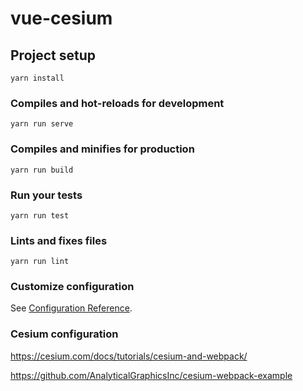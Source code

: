 # vue-cesium

## Project setup
```
yarn install
```

### Compiles and hot-reloads for development
```
yarn run serve
```

### Compiles and minifies for production
```
yarn run build
```

### Run your tests
```
yarn run test
```

### Lints and fixes files
```
yarn run lint
```

### Customize configuration
See [Configuration Reference](https://cli.vuejs.org/config/).

### Cesium configuration
https://cesium.com/docs/tutorials/cesium-and-webpack/  

https://github.com/AnalyticalGraphicsInc/cesium-webpack-example
